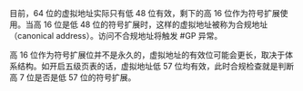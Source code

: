 目前，64 位的虚拟地址实际只有低 48 位有效，剩下的高 16 位作为符号扩展使用。当高 16 位是低 48 位的符号扩展时，这样的虚拟地址被称为合规地址（canonical address）。访问不合规地址将触发 #GP 异常。

高 16 位作为符号扩展位并不是永久的，虚拟地址的有效位可能会更长，取决于体系结构。如开启五级页表的话，虚拟地址低 57 位均有效，此时合规检查就是判断高 7 位是否是低 57 位的符号扩展。